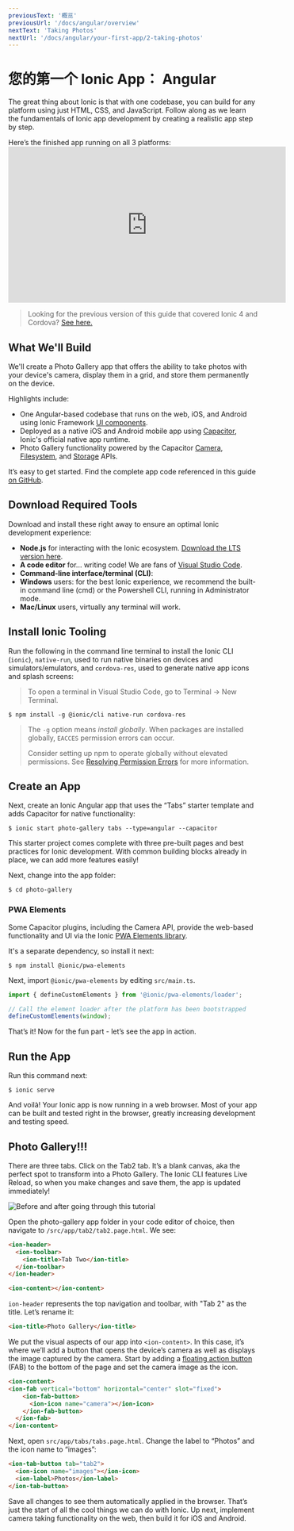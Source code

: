 ```yaml
---
previousText: '概览'
previousUrl: '/docs/angular/overview'
nextText: 'Taking Photos'
nextUrl: '/docs/angular/your-first-app/2-taking-photos'
---
```


# 您的第一个 Ionic App： Angular

The great thing about Ionic is that with one codebase, you can build for any platform using just HTML, CSS, and JavaScript. Follow along as we learn the fundamentals of Ionic app development by creating a realistic app step by step.

Here’s the finished app running on all 3 platforms: <iframe width="560" height="315" src="https://www.youtube.com/embed/0ASQ13Y1Rk4" frameborder="0" allow="accelerometer; autoplay; encrypted-media; gyroscope; picture-in-picture" allowfullscreen mark="crwd-mark"></iframe> 

> Looking for the previous version of this guide that covered Ionic 4 and Cordova? [See here.](/docs/developer-resources/guides/first-app-v4/intro)

## What We'll Build

We'll create a Photo Gallery app that offers the ability to take photos with your device's camera, display them in a grid, and store them permanently on the device.

Highlights include:

* One Angular-based codebase that runs on the web, iOS, and Android using Ionic Framework [UI components](https://ionicframework.com/docs/components).
* Deployed as a native iOS and Android mobile app using [Capacitor](https://capacitor.ionicframework.com), Ionic's official native app runtime.
* Photo Gallery functionality powered by the Capacitor [Camera](https://capacitor.ionicframework.com/docs/apis/camera), [Filesystem](https://capacitor.ionicframework.com/docs/apis/filesystem), and [Storage](https://capacitor.ionicframework.com/docs/apis/storage) APIs.

It’s easy to get started. Find the complete app code referenced in this guide [on GitHub](https://github.com/ionic-team/photo-gallery-capacitor-ng).

## Download Required Tools

Download and install these right away to ensure an optimal Ionic development experience:

* **Node.js** for interacting with the Ionic ecosystem. [Download the LTS version here](https://nodejs.org/en/).
* **A code editor** for... writing code! We are fans of [Visual Studio Code](https://code.visualstudio.com/).
* **Command-line interface/terminal (CLI)**: 
 * **Windows** users: for the best Ionic experience, we recommend the built-in command line (cmd) or the Powershell CLI, running in Administrator mode. 
 * **Mac/Linux** users, virtually any terminal will work.

## Install Ionic Tooling

Run the following in the command line terminal to install the Ionic CLI (`ionic`), `native-run`, used to run native binaries on devices and simulators/emulators, and `cordova-res`, used to generate native app icons and splash screens:

> To open a terminal in Visual Studio Code, go to Terminal -> New Terminal.

```shell
$ npm install -g @ionic/cli native-run cordova-res
```

> The `-g` option means *install globally*. When packages are installed globally, `EACCES` permission errors can occur.
> 
> Consider setting up npm to operate globally without elevated permissions. See [Resolving Permission Errors](/docs/faq/tips#resolving-permission-errors) for more information.

## Create an App

Next, create an Ionic Angular app that uses the “Tabs” starter template and adds Capacitor for native functionality:

```shell
$ ionic start photo-gallery tabs --type=angular --capacitor
```

This starter project comes complete with three pre-built pages and best practices for Ionic development. With common building blocks already in place, we can add more features easily!

Next, change into the app folder:

```shell
$ cd photo-gallery
```

### PWA Elements

Some Capacitor plugins, including the Camera API, provide the web-based functionality and UI via the Ionic [PWA Elements library](https://github.com/ionic-team/ionic-pwa-elements).

It's a separate dependency, so install it next:

```shell
$ npm install @ionic/pwa-elements
```

Next, import `@ionic/pwa-elements` by editing `src/main.ts`.

```typescript
import { defineCustomElements } from '@ionic/pwa-elements/loader';

// Call the element loader after the platform has been bootstrapped
defineCustomElements(window);
```

That’s it! Now for the fun part - let’s see the app in action.

## Run the App

Run this command next:

```shell
$ ionic serve
```

And voilà! Your Ionic app is now running in a web browser. Most of your app can be built and tested right in the browser, greatly increasing development and testing speed.

## Photo Gallery!!!

There are three tabs. Click on the Tab2 tab. It’s a blank canvas, aka the perfect spot to transform into a Photo Gallery. The Ionic CLI features Live Reload, so when you make changes and save them, the app is updated immediately!

![Before and after going through this tutorial](/docs/assets/img/guides/first-app-cap-ng/email-photogallery.gif)

Open the photo-gallery app folder in your code editor of choice, then navigate to `/src/app/tab2/tab2.page.html`. We see:

```html
<ion-header>
  <ion-toolbar>
    <ion-title>Tab Two</ion-title>
  </ion-toolbar>
</ion-header>

<ion-content></ion-content>
```

`ion-header` represents the top navigation and toolbar, with "Tab 2" as the title. Let’s rename it:

```html
<ion-title>Photo Gallery</ion-title>
```

We put the visual aspects of our app into `<ion-content>`. In this case, it’s where we’ll add a button that opens the device’s camera as well as displays the image captured by the camera. Start by adding a [floating action button](https://ionicframework.com/docs/api/fab) (FAB) to the bottom of the page and set the camera image as the icon.

```html
<ion-content>
<ion-fab vertical="bottom" horizontal="center" slot="fixed">
    <ion-fab-button>
      <ion-icon name="camera"></ion-icon>
    </ion-fab-button>
  </ion-fab>
</ion-content>
```

Next, open `src/app/tabs/tabs.page.html`. Change the label to “Photos” and the icon name to “images”:

```html
<ion-tab-button tab="tab2">
  <ion-icon name="images"></ion-icon>
  <ion-label>Photos</ion-label>
</ion-tab-button>
```

Save all changes to see them automatically applied in the browser. That’s just the start of all the cool things we can do with Ionic. Up next, implement camera taking functionality on the web, then build it for iOS and Android.
